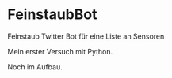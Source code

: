 # FeinstaubBot
Feinstaub Twitter Bot für eine Liste an Sensoren

Mein erster Versuch mit Python.

Noch im Aufbau.
